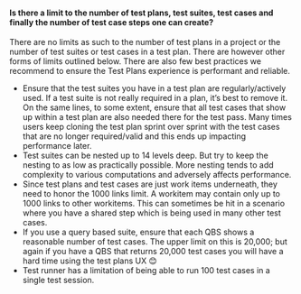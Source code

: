 #### Is there a limit to the number of test plans, test suites, test cases and finally the number of test case steps one can create?  
  
There are no limits as such to the number of test plans in a project or the number of test suites or test cases in a test plan. There are however other forms of limits outlined below. There are also few best practices we recommend to ensure the Test Plans experience is performant and reliable.

- Ensure that the test suites you have in a test plan are regularly/actively used. If a test suite is not really required in a plan, it’s best to remove it. On the same lines, to some extent, ensure that all test cases that show up within a test plan are also needed there for the test pass. Many times users keep cloning the test plan sprint over sprint with the test cases that are no longer required/valid and this ends up impacting performance later.
- Test suites can be nested up to 14 levels deep. But try to keep the nesting to as low as practically possible. More nesting tends to add complexity to various computations and adversely affects performance.
- Since test plans and test cases are just work items underneath, they need to honor the 1000 links limit. A workitem may contain only up to 1000 links to other workitems. This can sometimes be hit in a scenario where you have a shared step which is being used in many other test cases.
- If you use a query based suite, ensure that each QBS shows a reasonable number of test cases. The upper limit on this is 20,000; but again if you have a QBS that returns 20,000 test cases you will have a hard time using the test plans UX 😊
- Test runner has a limitation of being able to run 100 test cases in a single test session.
